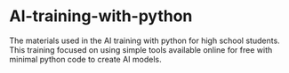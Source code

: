 # AI-training-with-python
The materials used in the AI training with python for high school students. This training focused on using simple tools available online for free with minimal python code to create AI models.
